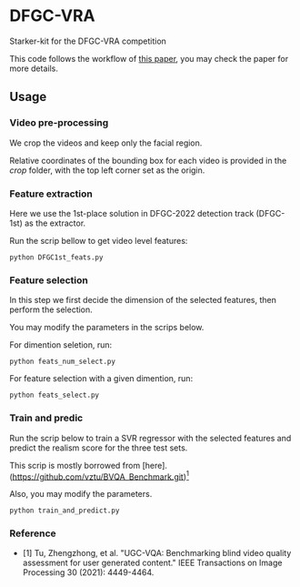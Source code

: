 # DFGC-VRA
Starker-kit for the DFGC-VRA competition

This code follows the workflow of [this paper](https://arxiv.org/abs/2302.00918),  you may check the paper for more details.


## Usage

### Video pre-processing
We crop the videos and keep only the facial region.

Relative coordinates of the bounding box for each video is provided in the *crop* folder, with the top left corner set as the origin.

### Feature extraction
Here we use the 1st-place solution in DFGC-2022 detection track (DFGC-1st) as the extractor.

Run the scrip bellow to get video level features:
```
python DFGC1st_feats.py
```

### Feature selection
In this step we first decide the dimension of the selected features, then perform the selection.

You may modify the parameters in the scrips below.

For dimention seletion, run:
```
python feats_num_select.py
```

For feature selection with a given dimention, run: 
```
python feats_select.py
```

### Train and predic
Run the scrip below to train a SVR regressor with the selected features and predict the realism score for the three test sets.

This scrip is mostly borrowed from [here].(https://github.com/vztu/BVQA_Benchmark.git)[<sup>1</sup>](#refer-anchor-1)

Also, you may modify the parameters.

```
python train_and_predict.py
```

### Reference

<div id="refer-anchor-1"></div>

- [1] Tu, Zhengzhong, et al. "UGC-VQA: Benchmarking blind video quality assessment for user generated content." IEEE Transactions on Image Processing 30 (2021): 4449-4464.



